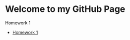 # Welcome to my GitHub Page
Homework 1
* [Homework 1](https://github.com/BU-IE-582/fall21-kdrph/raw/gh-pages/Homework%201.html)

